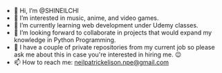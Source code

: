 - 👋 Hi, I’m @SHINEILCHI
- 👀 I’m interested in music, anime, and video games.
- 🌱 I’m currently learning web development under Udemy classes.
- 💞️ I’m looking forward to collaborate in projects that would expand my knowledge in Python Programming.
- 🤫 I have a couple of private repositories from my current job so please ask me about this in case you're interested in hiring me. 😉
- 📫 How to reach me: neilpatrickelison.npe@gmail.com

<!---
SHINEILCHI/SHINEILCHI is a ✨ special ✨ repository because its `README.md` (this file) appears on your GitHub profile.
You can click the Preview link to take a look at your changes.
--->
